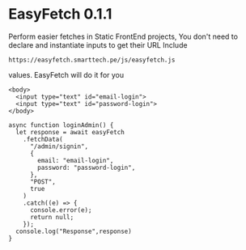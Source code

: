 # EasyFetch 0.1.1
Perform easier fetches in Static FrontEnd projects, You don't need to declare and instantiate inputs to get their 
URL Include
```
https://easyfetch.smarttech.pe/js/easyfetch.js

```

values. EasyFetch will do it for you
```
<body>
  <input type="text" id="email-login">
  <input type="text" id="password-login">
</body>

```



```
async function loginAdmin() {
  let response = await easyFetch
    .fetchData(
      "/admin/signin",
      {
        email: "email-login",
        password: "password-login",
      },
      "POST",
      true
    )
    .catch((e) => {
      console.error(e);
      return null;
    });
  console.log("Response",response)
}
```
